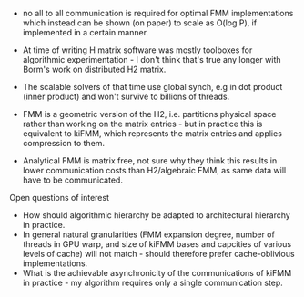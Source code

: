 - no all to all communication is required for optimal FMM implementations which instead can be shown (on paper) to scale as O(log P), if implemented in a certain manner.

- At time of writing H matrix software was mostly toolboxes for algorithmic experimentation - I don't think that's true any longer with Borm's work on distributed H2 matrix.

- The scalable solvers of that time use global synch, e.g in dot product (inner product) and won't survive to billions of threads.

- FMM is a geometric version of the H2, i.e. partitions physical space rather than working on the matrix entries - but in practice this is equivalent to kiFMM, which represents the matrix entries and applies compression to them.

- Analytical FMM is matrix free, not sure why they think this results in lower communication costs than H2/algebraic FMM, as same data will have to be communicated.

Open questions of interest
- How should algorithmic hierarchy be adapted to architectural hierarchy in practice.
- In general natural granularities (FMM expansion degree, number of threads in GPU warp, and size of kiFMM bases and capcities of various levels of cache) will not match - should therefore prefer cache-oblivious implementations.
- What is the achievable asynchronicity of the communications of kiFMM in practice - my algorithm requires only a single communication step.
